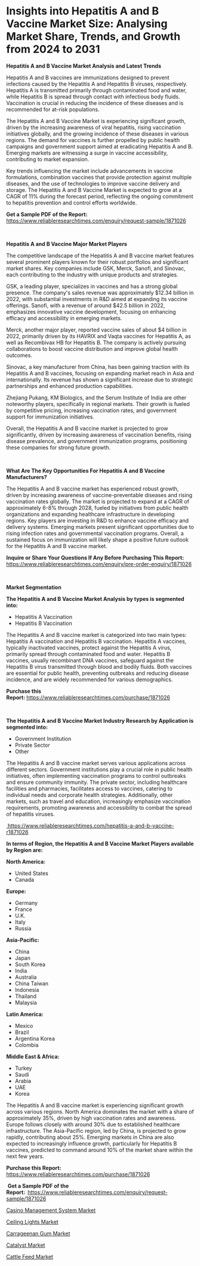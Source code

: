 <p><h1>Insights into Hepatitis A and B Vaccine Market Size: Analysing Market Share, Trends, and Growth from 2024 to 2031</h1></p><p><strong>Hepatitis A and B Vaccine Market Analysis and Latest Trends</strong></p>
<p><p>Hepatitis A and B vaccines are immunizations designed to prevent infections caused by the Hepatitis A and Hepatitis B viruses, respectively. Hepatitis A is transmitted primarily through contaminated food and water, while Hepatitis B is spread through contact with infectious body fluids. Vaccination is crucial in reducing the incidence of these diseases and is recommended for at-risk populations.</p><p>The Hepatitis A and B Vaccine Market is experiencing significant growth, driven by the increasing awareness of viral hepatitis, rising vaccination initiatives globally, and the growing incidence of these diseases in various regions. The demand for vaccines is further propelled by public health campaigns and government support aimed at eradicating Hepatitis A and B. Emerging markets are witnessing a surge in vaccine accessibility, contributing to market expansion.</p><p>Key trends influencing the market include advancements in vaccine formulations, combination vaccines that provide protection against multiple diseases, and the use of technologies to improve vaccine delivery and storage. The Hepatitis A and B Vaccine Market is expected to grow at a CAGR of 11% during the forecast period, reflecting the ongoing commitment to hepatitis prevention and control efforts worldwide.</p></p>
<p><strong>Get a Sample PDF of the Report:&nbsp;</strong> <a href="https://www.reliableresearchtimes.com/enquiry/request-sample/1871026?utm_campaign=1625&utm_medium=2&utm_source=Github&utm_content=ia&utm_term=22102024&utm_id=hepatitis-a-and-b-vaccine">https://www.reliableresearchtimes.com/enquiry/request-sample/1871026</a></p>
<p>&nbsp;</p>
<p><strong>Hepatitis A and B Vaccine Major Market Players</strong></p>
<p><p>The competitive landscape of the Hepatitis A and B vaccine market features several prominent players known for their robust portfolios and significant market shares. Key companies include GSK, Merck, Sanofi, and Sinovac, each contributing to the industry with unique products and strategies.</p><p>GSK, a leading player, specializes in vaccines and has a strong global presence. The company's sales revenue was approximately $12.34 billion in 2022, with substantial investments in R&D aimed at expanding its vaccine offerings. Sanofi, with a revenue of around $42.5 billion in 2022, emphasizes innovative vaccine development, focusing on enhancing efficacy and accessibility in emerging markets.</p><p>Merck, another major player, reported vaccine sales of about $4 billion in 2022, primarily driven by its HAVRIX and Vaqta vaccines for Hepatitis A, as well as Recombivax HB for Hepatitis B. The company is actively pursuing collaborations to boost vaccine distribution and improve global health outcomes.</p><p>Sinovac, a key manufacturer from China, has been gaining traction with its Hepatitis A and B vaccines, focusing on expanding market reach in Asia and internationally. Its revenue has shown a significant increase due to strategic partnerships and enhanced production capabilities.</p><p>Zhejiang Pukang, KM Biologics, and the Serum Institute of India are other noteworthy players, specifically in regional markets. Their growth is fueled by competitive pricing, increasing vaccination rates, and government support for immunization initiatives.</p><p>Overall, the Hepatitis A and B vaccine market is projected to grow significantly, driven by increasing awareness of vaccination benefits, rising disease prevalence, and government immunization programs, positioning these companies for strong future growth.</p></p>
<p>&nbsp;</p>
<p><strong>What Are The Key Opportunities For Hepatitis A and B Vaccine Manufacturers?</strong></p>
<p><p>The Hepatitis A and B vaccine market has experienced robust growth, driven by increasing awareness of vaccine-preventable diseases and rising vaccination rates globally. The market is projected to expand at a CAGR of approximately 6-8% through 2028, fueled by initiatives from public health organizations and expanding healthcare infrastructure in developing regions. Key players are investing in R&D to enhance vaccine efficacy and delivery systems. Emerging markets present significant opportunities due to rising infection rates and governmental vaccination programs. Overall, a sustained focus on immunization will likely shape a positive future outlook for the Hepatitis A and B vaccine market.</p></p>
<p><strong>Inquire or Share Your Questions If Any Before Purchasing This Report:</strong> <a href="https://www.reliableresearchtimes.com/enquiry/pre-order-enquiry/1871026?utm_campaign=1625&utm_medium=2&utm_source=Github&utm_content=ia&utm_term=22102024&utm_id=hepatitis-a-and-b-vaccine">https://www.reliableresearchtimes.com/enquiry/pre-order-enquiry/1871026</a></p>
<p>&nbsp;</p>
<p><strong>Market Segmentation</strong></p>
<p><strong>The Hepatitis A and B Vaccine Market Analysis by types is segmented into:</strong></p>
<p><ul><li>Hepatitis A Vaccination</li><li>Hepatitis B Vaccination</li></ul></p>
<p><p>The Hepatitis A and B vaccine market is categorized into two main types: Hepatitis A vaccination and Hepatitis B vaccination. Hepatitis A vaccines, typically inactivated vaccines, protect against the Hepatitis A virus, primarily spread through contaminated food and water. Hepatitis B vaccines, usually recombinant DNA vaccines, safeguard against the Hepatitis B virus transmitted through blood and bodily fluids. Both vaccines are essential for public health, preventing outbreaks and reducing disease incidence, and are widely recommended for various demographics.</p></p>
<p><strong>Purchase this Report:&nbsp;</strong><a href="https://www.reliableresearchtimes.com/purchase/1871026?utm_campaign=1625&utm_medium=2&utm_source=Github&utm_content=ia&utm_term=22102024&utm_id=hepatitis-a-and-b-vaccine">https://www.reliableresearchtimes.com/purchase/1871026</a></p>
<p>&nbsp;</p>
<p><strong>The Hepatitis A and B Vaccine Market Industry Research by Application is segmented into:</strong></p>
<p><ul><li>Government Institution</li><li>Private Sector</li><li>Other</li></ul></p>
<p><p>The Hepatitis A and B vaccine market serves various applications across different sectors. Government institutions play a crucial role in public health initiatives, often implementing vaccination programs to control outbreaks and ensure community immunity. The private sector, including healthcare facilities and pharmacies, facilitates access to vaccines, catering to individual needs and corporate health strategies. Additionally, other markets, such as travel and education, increasingly emphasize vaccination requirements, promoting awareness and accessibility to combat the spread of hepatitis viruses.</p></p>
<p><a href="https://www.reliableresearchtimes.com/hepatitis-a-and-b-vaccine-r1871026?utm_campaign=1625&utm_medium=2&utm_source=Github&utm_content=ia&utm_term=22102024&utm_id=hepatitis-a-and-b-vaccine">&nbsp;https://www.reliableresearchtimes.com/hepatitis-a-and-b-vaccine-r1871026</a></p>
<p><strong>In terms of Region, the Hepatitis A and B Vaccine Market Players available by Region are:</strong></p>
<p>
    <p> <strong> North America: </strong>
        <ul>
            <li>United States</li>
            <li>Canada</li>
        </ul>
        </p> 
    <p> <strong> Europe: </strong>
        <ul>
            <li>Germany</li>
            <li>France</li>
            <li>U.K.</li>
            <li>Italy</li>
            <li>Russia</li>
        </ul>
        </p> 
    <p> <strong> Asia-Pacific: </strong>
        <ul>
            <li>China</li>
            <li>Japan</li>
            <li>South Korea</li>
            <li>India</li>
            <li>Australia</li>
            <li>China Taiwan</li>
            <li>Indonesia</li>
            <li>Thailand</li>
            <li>Malaysia</li>
        </ul>
        </p> 
    <p> <strong> Latin America: </strong>
        <ul>
            <li>Mexico</li>
            <li>Brazil</li>
            <li>Argentina Korea</li>
            <li>Colombia</li>
        </ul>
        </p> 
    <p> <strong> Middle East & Africa: </strong>
        <ul>
            <li>Turkey</li>
            <li>Saudi</li>
            <li>Arabia</li>
            <li>UAE</li>
            <li>Korea</li>
        </ul>
    </p>
    </p>
<p><p>The Hepatitis A and B vaccine market is experiencing significant growth across various regions. North America dominates the market with a share of approximately 35%, driven by high vaccination rates and awareness. Europe follows closely with around 30% due to established healthcare infrastructure. The Asia-Pacific region, led by China, is projected to grow rapidly, contributing about 25%. Emerging markets in China are also expected to increasingly influence growth, particularly for Hepatitis B vaccines, predicted to command around 10% of the market share within the next few years.</p></p>
<p><strong>Purchase this Report: </strong><a href="https://www.reliableresearchtimes.com/purchase/1871026?utm_campaign=1625&utm_medium=2&utm_source=Github&utm_content=ia&utm_term=22102024&utm_id=hepatitis-a-and-b-vaccine">https://www.reliableresearchtimes.com/purchase/1871026</a></p>
<p>&nbsp;<strong>Get a Sample PDF of the Report:&nbsp;&nbsp;</strong><a href="https://www.reliableresearchtimes.com/enquiry/request-sample/1871026?utm_campaign=1625&utm_medium=2&utm_source=Github&utm_content=ia&utm_term=22102024&utm_id=hepatitis-a-and-b-vaccine">https://www.reliableresearchtimes.com/enquiry/request-sample/1871026</a></p>
<p><strong></strong></p>
<p><p><a href="https://www.linkedin.com/pulse/in-depth-casino-management-system-market-review-size-lot1f?utm_campaign=1625&utm_medium=2&utm_source=Github&utm_content=ia&utm_term=22102024&utm_id=hepatitis-a-and-b-vaccine">Casino Management System Market</a></p><p><a href="https://www.linkedin.com/pulse/ceiling-lights-industry-forecast-market-shifts-strategic-imperatives-9tzwf?utm_campaign=1625&utm_medium=2&utm_source=Github&utm_content=ia&utm_term=22102024&utm_id=hepatitis-a-and-b-vaccine">Ceiling Lights Market</a></p><p><a href="https://www.linkedin.com/pulse/future-ready-strategic-insights-global-carrageenan-gum-market-cyaef?utm_campaign=1625&utm_medium=2&utm_source=Github&utm_content=ia&utm_term=22102024&utm_id=hepatitis-a-and-b-vaccine">Carrageenan Gum Market</a></p><p><a href="https://www.linkedin.com/pulse/catalyst-market-size-status-forecast-2024-2031-blackhawk-analytics-nl12f?utm_campaign=1625&utm_medium=2&utm_source=Github&utm_content=ia&utm_term=22102024&utm_id=hepatitis-a-and-b-vaccine">Catalyst Market</a></p><p><a href="https://www.linkedin.com/pulse/cattle-feed-market-opportunities-emerging-global-trends-wh4wf?utm_campaign=1625&utm_medium=2&utm_source=Github&utm_content=ia&utm_term=22102024&utm_id=hepatitis-a-and-b-vaccine">Cattle Feed Market</a></p></p>
